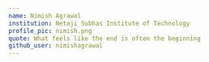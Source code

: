 ```yaml
---
name: Nimish Agrawal
institution: Netaji Subhas Institute of Technology
profile_pic: nimish.png
quote: What feels like the end is often the beginning
github_user: nimishagrawal
---
```


